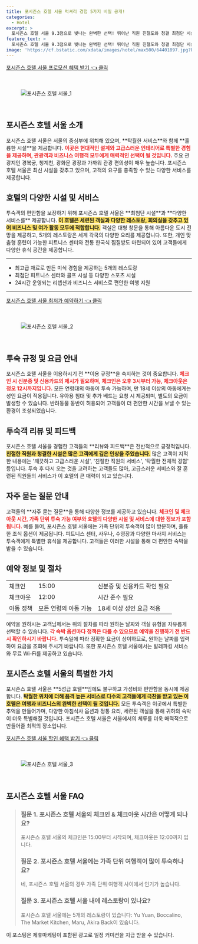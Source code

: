 ```yaml
---
title: 포시즌스 호텔 서울 럭셔리 경험 5가지 비밀 공개!
categories:
  - Hotel
excerpt: >
  포시즌스 호텔 서울 9.3점으로 빛나는 완벽한 선택! 뛰어난 직원 친절도와 청결 최첨단 시설까지 모두 갖춘 이곳에서 특별한 경험을 놓치지 마세요!
feature_text: >
  포시즌스 호텔 서울 9.3점으로 빛나는 완벽한 선택! 뛰어난 직원 친절도와 청결 최첨단 시설까지 모두 갖춘 이곳에서 특별한 경험을 놓치지 마세요!
image: 'https://cf.bstatic.com/xdata/images/hotel/max500/64401897.jpg?k=abee0dd1633a98abba1a1f082eac2b3b34e7de332fe41c484bd62a8060bb39a4&o=&hp=1'
---
```


<p><a class="modoo-button" href="https://tinyurl.com/28ovl9y6" rel="nofollow noopener">포시즌스 호텔 서울 프로모션 혜택 받기 👈 클릭</a></p><br/>
<figure class="image"><img alt="포시즌스 호텔 서울_1" src="https://cf.bstatic.com/xdata/images/hotel/max1024x768/64401925.jpg?k=94156e17fc29091f92ba01945e68c1c1c7c0e0c2aef0a6e7e481a7899b757114&amp;o=&amp;hp=1"/></figure><br/>

<h2 id="호텔소개">포시즌스 호텔 서울 소개</h2>
<p>포시즌스 호텔 서울은 서울의 중심부에 위치해 있으며, **탁월한 서비스**와 함께 **훌륭한 시설**을 제공합니다. <b><span style="color: #ee2323;">이곳은 현대적인 설계와 고급스러운 인테리어로 특별한 경험을 제공하며, 관광객과 비즈니스 여행객 모두에게 매력적인 선택이 될 것입니다.</span></b> 주요 관광지인 경복궁, 청계천, 광화문 광장과 가까워 관광 편의성이 매우 높습니다. 포시즌스 호텔 서울은 최신 시설을 갖추고 있으며, 고객의 요구를 충족할 수 있는 다양한 서비스를 제공합니다.</p>
<h2 id="호텔시설">호텔의 다양한 시설 및 서비스</h2>
<p>투숙객의 편안함을 보장하기 위해 포시즌스 호텔 서울은 **최첨단 시설**과 **다양한 서비스를** 제공합니다. <b><span style="background-color: #ffe066;">이 호텔은 세련된 객실과 다양한 레스토랑, 회의실을 갖추고 있어 비즈니스 및 여가 활동 모두에 적합합니다.</span></b> 객실은 대형 창문을 통해 아름다운 도시 전망을 제공하고, 5개의 레스토랑은 세계 각국의 다양한 요리를 제공합니다. 또한, 개인 맞춤형 훈련이 가능한 피트니스 센터와 전통 한국식 찜질방도 마련되어 있어 고객들에게 다양한 휴식 공간을 제공합니다.</p>
<hr/>
<ul>
<li>최고급 재료로 만든 미식 경험을 제공하는 5개의 레스토랑</li>
<li>최첨단 피트니스 센터와 골프 시설 등 다양한 스포츠 시설</li>
<li>24시간 운영되는 리셉션과 비즈니스 서비스로 편안한 여행 지원</li>
</ul>
<hr/>
<p><a class="modoo-button" href="https://tinyurl.com/28ovl9y6" rel="nofollow noopener">포시즌스 호텔 서울 최저가 예약하기 👈 클릭</a></p><br/>
<figure class="image"><img alt="포시즌스 호텔 서울_2" src="https://cf.bstatic.com/xdata/images/hotel/max500/64401897.jpg?k=abee0dd1633a98abba1a1f082eac2b3b34e7de332fe41c484bd62a8060bb39a4&amp;o=&amp;hp=1"/></figure><br/>
<h2 id="투숙규정">투숙 규정 및 요금 안내</h2>
<p>포시즌스 호텔 서울을 이용하시기 전 **이용 규정**을 숙지하는 것이 중요합니다. <b><span style="color: #ee2323;">체크인 시 신분증 및 신용카드의 제시가 필요하며, 체크인은 오후 3시부터 가능, 체크아웃은 정오 12시까지입니다.</span></b> 모든 연령대의 아동이 투숙 가능하며, 만 18세 이상의 아동에게는 성인 요금이 적용됩니다. 유아용 침대 및 추가 베드는 요청 시 제공되며, 별도의 요금이 발생할 수 있습니다. 반려동물 동반이 허용되어 고객들이 더 편안한 시간을 보낼 수 있는 환경이 조성되었습니다.</p>
<h2 id="리뷰">투숙객 리뷰 및 피드백</h2>
<p>포시즌스 호텔 서울을 경험한 고객들의 **리뷰와 피드백**은 전반적으로 긍정적입니다. <b><span style="background-color: #ffe066;">친절한 직원과 청결한 시설은 많은 고객에게 깊은 인상을 주었습니다.</span></b> 많은 고객이 지적한 내용에는 '깨끗하고 고급스러운 시설', '친절한 직원의 서비스', '탁월한 전체적 경험' 등입니다. 투숙 후 다시 오는 것을 고려하는 고객들도 많아, 고급스러운 서비스와 잘 훈련된 직원들의 서비스가 이 호텔의 큰 매력이 되고 있습니다.</p>
<h2 id="자주묻는질문">자주 묻는 질문 안내</h2>
<p>고객들의 **자주 묻는 질문**을 통해 다양한 정보를 제공하고 있습니다. <b><span style="color: #ee2323;">체크인 및 체크아웃 시간, 가족 단위 투숙 가능 여부와 호텔의 다양한 시설 및 서비스에 대한 정보가 포함됩니다.</span></b> 예를 들어, 포시즌스 호텔 서울에는 가족 단위의 투숙객이 많이 방문하며, 훌륭한 조식 옵션이 제공됩니다. 피트니스 센터, 사우나, 수영장과 다양한 마사지 서비스는 투숙객에게 특별한 휴식을 제공합니다. 고객들은 이러한 시설을 통해 더 편안한 숙박을 받을 수 있습니다.</p>
<h2 id="예약정보">예약 정보 및 절차</h2>
<table>
<tr>
<td>체크인</td>
<td>15:00</td>
<td>신분증 및 신용카드 확인 필요</td>
</tr>
<tr>
<td>체크아웃</td>
<td>12:00</td>
<td>시간 준수 필요</td>
</tr>
<tr>
<td>아동 정책</td>
<td>모든 연령의 아동 가능</td>
<td>18세 이상 성인 요금 적용</td>
</tr>
</table>
<p>예약을 원하시는 고객님께서는 위의 절차를 따라 원하는 날짜와 객실 유형을 자유롭게 선택할 수 있습니다. <b><span style="color: #ee2323;">각 숙박 옵션마다 정책은 다를 수 있으므로 예약을 진행하기 전 반드시 확인하시기 바랍니다.</span></b> 투숙일에 따라 정확한 요금이 상이하므로, 원하는 날짜를 입력하여 요금을 조회해 주시기 바랍니다. 또한 포시즌스 호텔 서울에서는 발레파킹 서비스와 무료 Wi-Fi를 제공하고 있습니다.</p>
<h2 id="결론">포시즌스 호텔 서울의 특별한 가치</h2>
<p>포시즌스 호텔 서울은 **5성급 호텔**임에도 불구하고 가성비와 편안함을 동시에 제공합니다. <b><span style="background-color: #ffe066;">탁월한 위치에 더해 품격 높은 서비스로 다수의 고객들에게 극찬을 받고 있는 이 호텔은 여행과 비즈니스의 완벽한 선택이 될 것입니다.</span></b> 모든 투숙객은 이곳에서 특별한 추억을 만들어가며, 다양한 아침식사 옵션과 정통 요리, 세련된 객실을 통해 귀하의 숙박이 더욱 특별해질 것입니다. 포시즌스 호텔 서울은 서울에서의 체류를 더욱 매력적으로 만들어줄 최적의 장소입니다.</p>

<p><a class="modoo-button" href="https://tinyurl.com/28ovl9y6" rel="nofollow noopener">포시즌스 호텔 서울 할인 혜택 받기 👈 클릭</a></p><br>

<figure class="image"><img src="https://cf.bstatic.com/xdata/images/hotel/max500/64402157.jpg?k=d2dba724ca790948a9a14bc55345ef1d3097cb4be652122e2a2d2196ddb3445b&o=&hp=1" alt="포시즌스 호텔 서울_3"></figure><br>
<h2 id="포시즌스 호텔 서울_FAQ">포시즌스 호텔 서울 FAQ</h2>
<div itemscope="" itemtype="https://schema.org/FAQPage"> 
<blockquote> 
<div itemscope="" itemprop="mainEntity" itemtype="https://schema.org/Question"> 
<h3 id="질문_1" itemprop="name">질문 1. 포시즌스 호텔 서울의 체크인 & 체크아웃 시간은 어떻게 되나요?</h3> 
<div itemscope="" itemprop="acceptedAnswer" itemtype="https://schema.org/Answer"> 
<span itemprop="text"> 
<p>포시즌스 호텔 서울의 체크인은 15:00부터 시작되며, 체크아웃은 12:00까지 입니다.</p> 
</span> 
</div> 
</div> 

<div itemscope="" itemprop="mainEntity" itemtype="https://schema.org/Question"> 
<h3 id="질문_2" itemprop="name">질문 2. 포시즌스 호텔 서울에는 가족 단위 여행객이 많이 투숙하나요?</h3> 
<div itemscope="" itemprop="acceptedAnswer" itemtype="https://schema.org/Answer"> 
<span itemprop="text"> 
<p>네, 포시즌스 호텔 서울의 경우 가족 단위 여행객 사이에서 인기가 높습니다.</p> 
</span> 
</div> 
</div> 

<div itemscope="" itemprop="mainEntity" itemtype="https://schema.org/Question"> 
<h3 id="질문_3" itemprop="name">질문 3. 포시즌스 호텔 서울 내에 레스토랑이 있나요?</h3> 
<div itemscope="" itemprop="acceptedAnswer" itemtype="https://schema.org/Answer"> 
<span itemprop="text"> 
<p>포시즌스 호텔 서울에는 5개의 레스토랑이 있습니다: Yu Yuan, Boccalino, The Market Kitchen, Maru, Akira Back이 있습니다.</p> 
</span> 
</div> 
</div> 
</blockquote> 
</div><p>이 포스팅은 제휴마케팅이 포함된 광고로 일정 커미션을 지급 받을 수 있습니다.</p>


